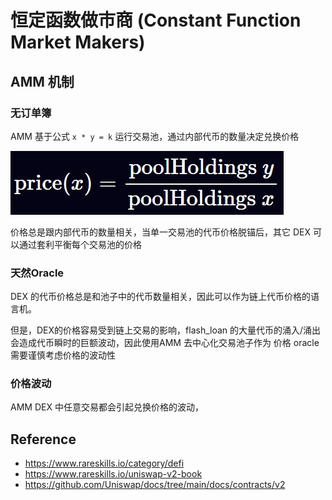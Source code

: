 # 恒定函数做市商 (Constant Function Market Makers)

## AMM 机制
### 无订单簿
AMM 基于公式 `x * y = k` 运行交易池，通过内部代币的数量决定兑换价格

![](images/token_price1.png)

价格总是跟内部代币的数量相关，当单一交易池的代币价格脱锚后，其它 DEX 可以通过套利平衡每个交易池的价格

### 天然Oracle
DEX 的代币价格总是和池子中的代币数量相关，因此可以作为链上代币价格的语言机。

但是，DEX的价格容易受到链上交易的影响，flash_loan 的大量代币的涌入/涌出 会造成代币瞬时的巨额波动，因此使用AMM 去中心化交易池子作为 价格 oracle 需要谨慎考虑价格的波动性

### 价格波动
AMM DEX 中任意交易都会引起兑换价格的波动，


## Reference
- https://www.rareskills.io/category/defi
- https://www.rareskills.io/uniswap-v2-book
- https://github.com/Uniswap/docs/tree/main/docs/contracts/v2